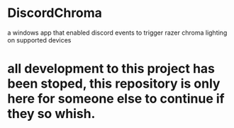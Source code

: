 # DiscordChroma
a windows app that enabled discord events to trigger razer chroma lighting on supported devices

# all development to this project has been stoped, this repository is only here for someone else to continue if they so whish.

